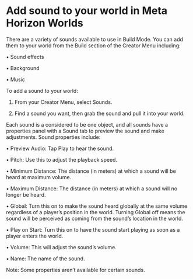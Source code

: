 # Add sound to your world in Meta Horizon Worlds

There are a variety of sounds available to use in Build Mode. You can add them to your world from the Build section of the Creator Menu including:

• Sound effects

• Background

• Music

To add a sound to your world:

1. From your Creator Menu, select Sounds.

2. Find a sound you want, then grab the sound and pull it into your world.

Each sound is a considered to be one object, and all sounds have a properties panel with a Sound tab to preview the sound and make adjustments. Sound properties include:

• Preview Audio: Tap Play to hear the sound.

• Pitch: Use this to adjust the playback speed.

• Minimum Distance: The distance (in meters) at which a sound will be heard at maximum volume.

• Maximum Distance: The distance (in meters) at which a sound will no longer be heard.

• Global: Turn this on to make the sound heard globally at the same volume regardless of a player’s position in the world. Turning Global off means the sound will be perceived as coming from the sound’s location in the world.

• Play on Start: Turn this on to have the sound start playing as soon as a player enters the world.

• Volume: This will adjust the sound’s volume.

• Name: The name of the sound.

Note: Some properties aren’t available for certain sounds.
